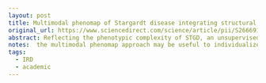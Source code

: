 ```yaml
---
layout: post
title: Multimodal phenomap of Stargardt disease integrating structural, psychophysical, and electrophysiologic measures of retinal degeneration
original_url: https://www.sciencedirect.com/science/article/pii/S2666914523000593
abstract: Reflecting the phenotypic complexity of STGD, an unsupervised clustering approach incorporating multimodal phenotypic measures can be used to categorize STGD eyes into several distinct phenotypic clusters. The clusters exhibit differences in structural and functional measures including quantity of flecks, extent of retinal atrophy, visual fixation accuracy, and ERG responses, among other features. If novel pharmacologic, gene, or cell therapy modalities become available in the future, the multimodal phenomap approach may be useful to individualize treatment decisions, and its utility in aiding prognostication requires further evaluation.
notes:  the multimodal phenomap approach may be useful to individualize treatment decisions, and its utility in aiding prognostication requires further evaluation.
tags:
  - IRD
  - academic
---
```


